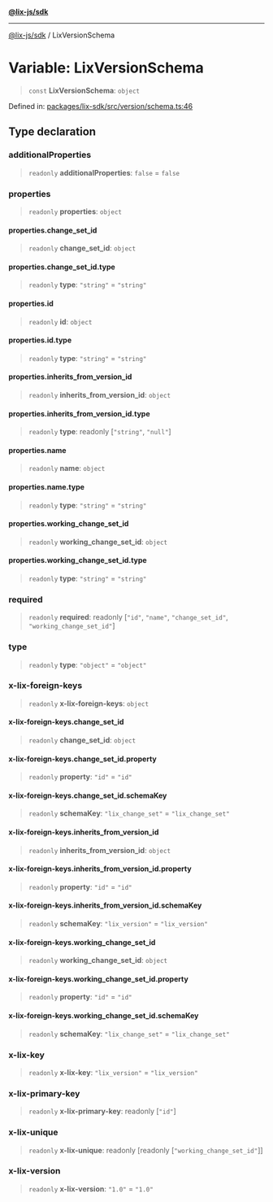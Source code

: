 [**@lix-js/sdk**](../README.md)

***

[@lix-js/sdk](../README.md) / LixVersionSchema

# Variable: LixVersionSchema

> `const` **LixVersionSchema**: `object`

Defined in: [packages/lix-sdk/src/version/schema.ts:46](https://github.com/opral/monorepo/blob/0501d8fe7eed9db1f8058e8d1d58b1d613ceaf43/packages/lix-sdk/src/version/schema.ts#L46)

## Type declaration

### additionalProperties

> `readonly` **additionalProperties**: `false` = `false`

### properties

> `readonly` **properties**: `object`

#### properties.change\_set\_id

> `readonly` **change\_set\_id**: `object`

#### properties.change\_set\_id.type

> `readonly` **type**: `"string"` = `"string"`

#### properties.id

> `readonly` **id**: `object`

#### properties.id.type

> `readonly` **type**: `"string"` = `"string"`

#### properties.inherits\_from\_version\_id

> `readonly` **inherits\_from\_version\_id**: `object`

#### properties.inherits\_from\_version\_id.type

> `readonly` **type**: readonly \[`"string"`, `"null"`\]

#### properties.name

> `readonly` **name**: `object`

#### properties.name.type

> `readonly` **type**: `"string"` = `"string"`

#### properties.working\_change\_set\_id

> `readonly` **working\_change\_set\_id**: `object`

#### properties.working\_change\_set\_id.type

> `readonly` **type**: `"string"` = `"string"`

### required

> `readonly` **required**: readonly \[`"id"`, `"name"`, `"change_set_id"`, `"working_change_set_id"`\]

### type

> `readonly` **type**: `"object"` = `"object"`

### x-lix-foreign-keys

> `readonly` **x-lix-foreign-keys**: `object`

#### x-lix-foreign-keys.change\_set\_id

> `readonly` **change\_set\_id**: `object`

#### x-lix-foreign-keys.change\_set\_id.property

> `readonly` **property**: `"id"` = `"id"`

#### x-lix-foreign-keys.change\_set\_id.schemaKey

> `readonly` **schemaKey**: `"lix_change_set"` = `"lix_change_set"`

#### x-lix-foreign-keys.inherits\_from\_version\_id

> `readonly` **inherits\_from\_version\_id**: `object`

#### x-lix-foreign-keys.inherits\_from\_version\_id.property

> `readonly` **property**: `"id"` = `"id"`

#### x-lix-foreign-keys.inherits\_from\_version\_id.schemaKey

> `readonly` **schemaKey**: `"lix_version"` = `"lix_version"`

#### x-lix-foreign-keys.working\_change\_set\_id

> `readonly` **working\_change\_set\_id**: `object`

#### x-lix-foreign-keys.working\_change\_set\_id.property

> `readonly` **property**: `"id"` = `"id"`

#### x-lix-foreign-keys.working\_change\_set\_id.schemaKey

> `readonly` **schemaKey**: `"lix_change_set"` = `"lix_change_set"`

### x-lix-key

> `readonly` **x-lix-key**: `"lix_version"` = `"lix_version"`

### x-lix-primary-key

> `readonly` **x-lix-primary-key**: readonly \[`"id"`\]

### x-lix-unique

> `readonly` **x-lix-unique**: readonly \[readonly \[`"working_change_set_id"`\]\]

### x-lix-version

> `readonly` **x-lix-version**: `"1.0"` = `"1.0"`
